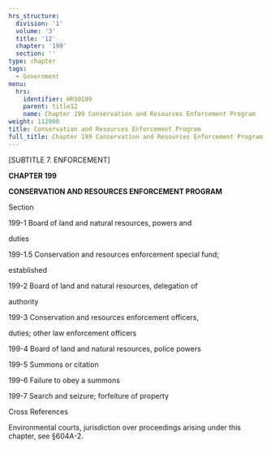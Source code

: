 ```yaml
---
hrs_structure:
  division: '1'
  volume: '3'
  title: '12'
  chapter: '199'
  section: ''
type: chapter
tags:
  - Government
menu:
  hrs:
    identifier: HRS0199
    parent: title12
    name: Chapter 199 Conservation and Resources Enforcement Program
weight: 112000
title: Conservation and Resources Enforcement Program
full_title: Chapter 199 Conservation and Resources Enforcement Program
---
```

[SUBTITLE 7\. ENFORCEMENT]

**CHAPTER 199**

**CONSERVATION AND RESOURCES ENFORCEMENT PROGRAM**

Section

199-1 Board of land and natural resources, powers and

duties

199-1.5 Conservation and resources enforcement special fund;

established

199-2 Board of land and natural resources, delegation of

authority

199-3 Conservation and resources enforcement officers,

duties; other law enforcement officers

199-4 Board of land and natural resources, police powers

199-5 Summons or citation

199-6 Failure to obey a summons

199-7 Search and seizure; forfeiture of property

Cross References

Environmental courts, jurisdiction over proceedings arising under this chapter, see §604A-2.